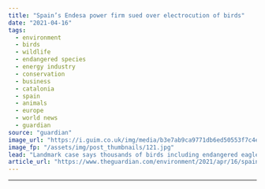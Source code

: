 ```yaml
---
title: "Spain’s Endesa power firm sued over electrocution of birds"
date: "2021-04-16"
tags: 
  - environment
  - birds
  - wildlife
  - endangered species
  - energy industry
  - conservation
  - business
  - catalonia
  - spain
  - animals
  - europe
  - world news
  - guardian
source: "guardian"
image_url: "https://i.guim.co.uk/img/media/b3e7ab9ca9771db6ed50553f7c4e0f3084215426/0_192_2900_1741/master/2900.jpg?width=460&quality=85&auto=format&fit=max&s=08c410d8d5ca01b74f1ce2dacb120809"
image_fp: "/assets/img/post_thumbnails/121.jpg"
lead: "Landmark case says thousands of birds including endangered eagles die needlessly each yearIn Leonard Cohen’s famous song, a bird on a wire is a symbol of freedom, but for thousands of birds it is the equivalent of being sent to the electric chair.Now..."
article_url: "https://www.theguardian.com/environment/2021/apr/16/spains-power-company-endesa-sued-over-electrocution-of-birds"
---
```


---
